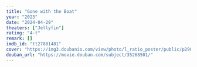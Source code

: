 ```yaml
---
title: "Gone with the Boat"
year: "2023"
date: "2024-04-29"
theaters: ["Jellyfin"]
rating: "4-t"
remark: []
imdb_id: "tt27881481"
cover: "https://img3.doubanio.com/view/photo/l_ratio_poster/public/p2905567453.jpg"
douban_url: "https://movie.douban.com/subject/35268501/"
---
```

